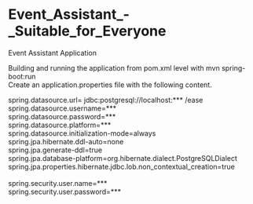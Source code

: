 # Event_Assistant_-_Suitable_for_Everyone
Event Assistant Application

Building and running the application from pom.xml level with mvn spring-boot:run <br/> 
Create an application.properties file with the following content.<br/>

spring.datasource.url= jdbc:postgresql://localhost:*** /ease  
spring.datasource.username=***  
spring.datasource.password=***  
spring.datasource.platform=***  
spring.datasource.initialization-mode=always  <br />
spring.jpa.hibernate.ddl-auto=none  <br />
spring.jpa.generate-ddl=true  <br />
spring.jpa.database-platform=org.hibernate.dialect.PostgreSQLDialect <br />
spring.jpa.properties.hibernate.jdbc.lob.non_contextual_creation=true  <br />
 <br />
spring.security.user.name=*** <br /> 
spring.security.user.password=*** <br />
